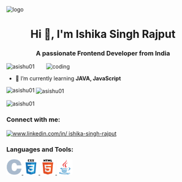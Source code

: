 ![logo](https://github.com/asishu01/Ishika-Singh-Rajput/blob/main/WhatsApp%20Image%202024-08-04%20at%2012.25.50_2fcefda7.jpg)
<h1 align="center">Hi 👋, I'm Ishika Singh Rajput</h1>
<h3 align="center">A passionate Frontend Developer from India</h3>
<img align="right" alt="coding" width="400" src="https://31.media.tumblr.com/4717a813263f471b0def42d70c835ad5/tumblr_mtw0ojDUCQ1ru39xmo1_500.gif">

<p align="left"> <img src="https://komarev.com/ghpvc/?username=asishu01&label=Profile%20views&color=0e75b6&style=flat" alt="asishu01" /> </p>

- 🌱 I’m currently learning **JAVA, JavaScript**



<p><img align="left" src="https://github-readme-stats.vercel.app/api/top-langs?username=asishu01&show_icons=true&locale=en&layout=compact" alt="asishu01" /></p>

<p>&nbsp;<img align="center" src="https://github-readme-stats.vercel.app/api?username=asishu01&show_icons=true&locale=en" alt="asishu01" /></p>

<p><img align="center" src="https://github-readme-streak-stats.herokuapp.com/?user=asishu01&" alt="asishu01" /></p>

<h3 align="left">Connect with me:</h3>
<p align="left">
<a href="https://linkedin.com/in/www.linkedin.com/in/ ishika-singh-rajput" target="blank"><img align="center" src="https://raw.githubusercontent.com/rahuldkjain/github-profile-readme-generator/master/src/images/icons/Social/linked-in-alt.svg" alt="www.linkedin.com/in/ ishika-singh-rajput" height="30" width="40" /></a>
</p>

<h3 align="left">Languages and Tools:</h3>
<p align="left"> <a href="https://www.cprogramming.com/" target="_blank" rel="noreferrer"> <img src="https://raw.githubusercontent.com/devicons/devicon/master/icons/c/c-original.svg" alt="c" width="40" height="40"/> </a> <a href="https://www.w3schools.com/css/" target="_blank" rel="noreferrer"> <img src="https://raw.githubusercontent.com/devicons/devicon/master/icons/css3/css3-original-wordmark.svg" alt="css3" width="40" height="40"/> </a> <a href="https://www.w3.org/html/" target="_blank" rel="noreferrer"> <img src="https://raw.githubusercontent.com/devicons/devicon/master/icons/html5/html5-original-wordmark.svg" alt="html5" width="40" height="40"/> </a> <a href="https://www.java.com" target="_blank" rel="noreferrer"> <img src="https://raw.githubusercontent.com/devicons/devicon/master/icons/java/java-original.svg" alt="java" width="40" height="40"/> </a> </p>

